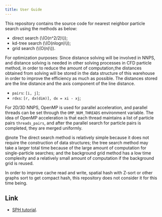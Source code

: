 ```yaml
---
title: User Guide
---
```


This repository contains the source code for nearest neighbor particle search using the methods as below:

* direct search (\\(O(n^2/2)\\));
* kd-tree search (\\(O(nlogn)\\));
* grid search (\\(O(n)\\)).

For optimization purposes: Since distance solving will be involved in NNPS,
and distance solving is needed in other solving processes in CFD particle method,
in order to reduce the amount of computation,the distances obtained from solving will be stored
in the data structure of this warehouse in order to improve the efficiency as much as possible.
The distances stored are the line distance and the axis component of the line distance.

* `pairs`: `[i, j]`;
* `rdxs`: `[r, dx(dim)], dx = xi - xj`;

For 2D/3D NNPS, OpenMP is used for parallel acceleration, and parallel threads can be set through the `OMP_NUM_THREADS` environment variable. The idea of OpenMP acceleration is that each thread maintains a list of particle pairs `threads_pairs`, and after the parallel search for particle pairs is completed, they are merged uniformly.

@note
The direct search method is relatively simple because it does not require the construction of data structures;
the tree search method may take a larger total time because of the large amount of computation for single-particle searches;
and the background grid method has a low time complexity and a relatively small amount of computation if the background grid is reused.

In order to improve cache read and write, spatial hash with Z-sort or other graphs sort to get compact hash,
this repository does not consider it for this time being.

## Link

- [SPH tutorial](https://sph-tutorial.physics-simulation.org/).
